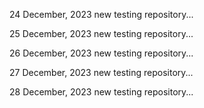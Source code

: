 24 December, 2023
new testing repository...

25 December, 2023
new testing repository...

26 December, 2023
new testing repository...

27 December, 2023
new testing repository...

28 December, 2023
new testing repository...